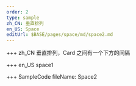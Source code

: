 ```yaml
---
order: 2
type: sample
zh_CN: 垂直排列
en_US: Space
editUrl: $BASE/pages/space/md/space2.md
---
```


+++ zh_CN
垂直排列，Card 之间有一个下方的间隔

+++ en_US
space1

+++ SampleCode
fileName: Space2
